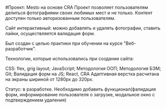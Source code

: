 #Проект: Mesto на основе CRA
Проект позволяет пользователям делиться фотографиями своих любимых мест и не только.
Контент доступен только авторизованным пользователям. 

Сайт интерактивный: можно добавлять и удалять фотографии, ставить лайки, осуществляется валидация форм.

Был создан с целью практики при обучении на курсе "Веб-разработчик".

Технологии, которые использовались при создании сайта:

СSS: flex, grig layout;
JavaScript;
Методология ООП;
Методология БЭМ;
Git;
Валидация форм на JS;
React, CRA
Адаптивная верстка расчитана на экраны шириной от 1280px до 320px.

Статус: в разработке. Необходимо добавить функционал(фалидация форм, информирование пользователя о загрузке, модальное окно с подтверждением удаления)
